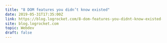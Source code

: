 ```yaml
---
title: "8 DOM features you didn’t know existed"
date: 2019-05-31T17:35:00Z
link: https://blog.logrocket.com/8-dom-features-you-didnt-know-existed-ec2a0a28fd89?utm_medium=RSS&utm_source=hune
site: blog.logrocket.com
topic: Webdev
draft: false
---
```


